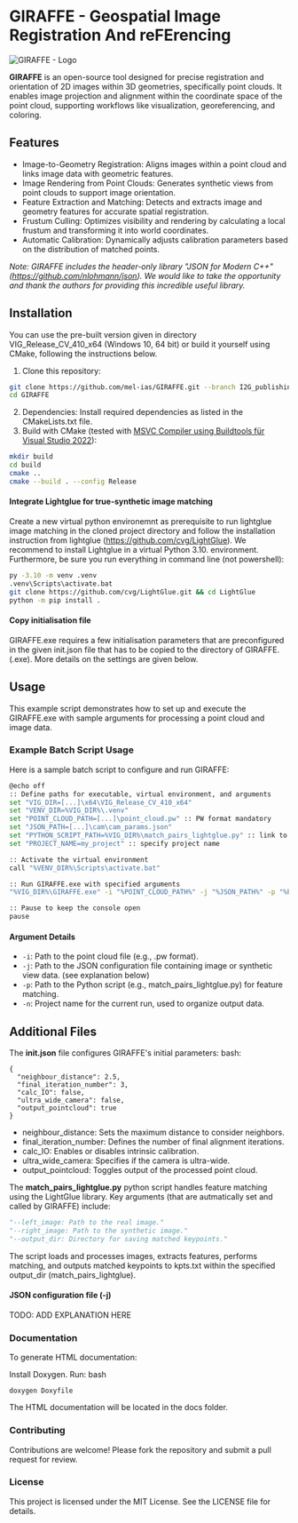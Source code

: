 # GIRAFFE -  Geospatial Image Registration And reFErencing

![GIRAFFE - Logo](https://github.com/mel-ias/GIRAFFE/blob/I2G_publishing/GIRAFFE/docs/logo/banner.png?raw=true)

**GIRAFFE** is an open-source tool designed for precise registration and orientation of 2D images within 3D geometries, specifically point clouds. It enables image projection and alignment within the coordinate space of the point cloud, supporting workflows like visualization, georeferencing, and coloring.

## Features
- Image-to-Geometry Registration: Aligns images within a point cloud and links image data with geometric features.
- Image Rendering from Point Clouds: Generates synthetic views from point clouds to support image orientation.
- Feature Extraction and Matching: Detects and extracts image and geometry features for accurate spatial registration.
- Frustum Culling: Optimizes visibility and rendering by calculating a local frustum and transforming it into world coordinates.
- Automatic Calibration: Dynamically adjusts calibration parameters based on the distribution of matched points.

*Note: GIRAFFE includes the header-only library "JSON for Modern C++" (https://github.com/nlohmann/json). We would like to take the opportunity and thank the authors for providing this incredible useful library.*


## Installation

You can use the pre-built version given in directory VIG_Release_CV_410_x64 (Windows 10, 64 bit) or build it yourself using CMake, following the instructions below.

1. Clone this repository:
```bash
git clone https://github.com/mel-ias/GIRAFFE.git --branch I2G_publishing
cd GIRAFFE
```
2. Dependencies: Install required dependencies as listed in the CMakeLists.txt file.
3. Build with CMake (tested with [MSVC Compiler using Buildtools für Visual Studio 2022](https://visualstudio.microsoft.com/de/downloads/#build-tools-for-visual-studio-2022 "MSVC Compiler using Buildtools für Visual Studio 2022")):

```bash
mkdir build
cd build
cmake ..
cmake --build . --config Release
```

#### Integrate Lightglue for true-synthetic image matching
Create a new virtual python environemnt as prerequisite to run lightglue image matching in the cloned project directory and follow the installation instruction from lightglue (https://github.com/cvg/LightGlue).  We recommend to install Lightglue in a virtual Python 3.10. environment. Furthermore, be sure you run everything in command line (not powershell):

```bash
py -3.10 -m venv .venv
.venv\Scripts\activate.bat
git clone https://github.com/cvg/LightGlue.git && cd LightGlue
python -m pip install .
```

#### Copy initialisation file
GIRAFFE.exe requires a few initialisation parameters that are preconfigured in the given init.json file that has to be copied to the directory of GIRAFFE.(.exe). More details on the settings are given below.

## Usage
This example script demonstrates how to set up and execute the GIRAFFE.exe with sample arguments for processing a point cloud and image data.

### Example Batch Script Usage
Here is a sample batch script to configure and run GIRAFFE:

```bash
@echo off
:: Define paths for executable, virtual environment, and arguments
set "VIG_DIR=[...]\x64\VIG_Release_CV_410_x64"
set "VENV_DIR=%VIG_DIR%\.venv"
set "POINT_CLOUD_PATH=[...]\point_cloud.pw" :: PW format mandatory
set "JSON_PATH=[...]\cam\cam_params.json"
set "PYTHON_SCRIPT_PATH=%VIG_DIR%\match_pairs_lightglue.py" :: link to the provided python file that executes lightglue-based matching
set "PROJECT_NAME=my_project" :: specify project name

:: Activate the virtual environment
call "%VENV_DIR%\Scripts\activate.bat"

:: Run GIRAFFE.exe with specified arguments
"%VIG_DIR%\GIRAFFE.exe" -i "%POINT_CLOUD_PATH%" -j "%JSON_PATH%" -p "%PYTHON_SCRIPT_PATH%" -n "%PROJECT_NAME%"

:: Pause to keep the console open
pause
```
#### Argument Details
- `-i`: Path to the point cloud file (e.g., .pw format).
- `-j`: Path to the JSON configuration file containing image or synthetic view data. (see explanation below)
- `-p`: Path to the Python script (e.g., match_pairs_lightglue.py) for feature matching.
- `-n`: Project name for the current run, used to organize output data.

## Additional Files
The **init.json** file configures GIRAFFE's initial parameters:
bash:
```
{
  "neighbour_distance": 2.5,
  "final_iteration_number": 3,
  "calc_IO": false,
  "ultra_wide_camera": false,
  "output_pointcloud": true
}
```

- neighbour_distance: Sets the maximum distance to consider neighbors.
- final_iteration_number: Defines the number of final alignment iterations.
- calc_IO: Enables or disables intrinsic calibration.
- ultra_wide_camera: Specifies if the camera is ultra-wide.
- output_pointcloud: Toggles output of the processed point cloud.

The **match_pairs_lightglue.py** python script handles feature matching using the LightGlue library. Key arguments (that are autmatically set and called by GIRAFFE) include:

```python
"--left_image: Path to the real image."
"--right_image: Path to the synthetic image."
"--output_dir: Directory for saving matched keypoints."
```
The script loads and processes images, extracts features, performs matching, and outputs matched keypoints to kpts.txt within the specified output_dir (match_pairs_lightglue).

#### JSON configuration file (-j)

TODO: ADD EXPLANATION HERE


### Documentation

To generate HTML documentation:

Install Doxygen.
Run:
bash

`
doxygen Doxyfile
`

The HTML documentation will be located in the docs folder.

### Contributing
Contributions are welcome! Please fork the repository and submit a pull request for review.

### License
This project is licensed under the MIT License. See the LICENSE file for details.